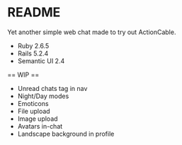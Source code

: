 # README

Yet another simple web chat made to try out ActionCable.

* Ruby 2.6.5
* Rails 5.2.4
* Semantic UI 2.4

== WIP ==

- Unread chats tag in nav
- Night/Day modes
- Emoticons
- File upload
- Image upload
- Avatars in-chat
- Landscape background in profile
